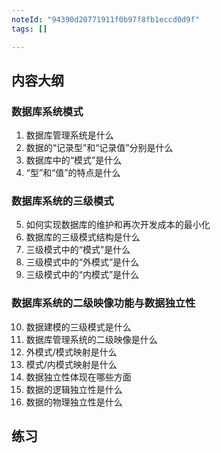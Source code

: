 ```yaml
---
noteId: "94390d20771911f0b97f8fb1eccd0d9f"
tags: []

---
```




## 内容大纲
### 数据库系统模式
1. 数据库管理系统是什么
2. 数据的“记录型”和“记录值”分别是什么
3. 数据库中的“模式”是什么
4. “型”和“值”的特点是什么
### 数据库系统的三级模式
5. 如何实现数据库的维护和再次开发成本的最小化
6. 数据库的三级模式结构是什么
7. 三级模式中的“模式”是什么
8. 三级模式中的“外模式”是什么
9. 三级模式中的“内模式”是什么
### 数据库系统的二级映像功能与数据独立性
10. 数据建模的三级模式是什么
11. 数据库管理系统的二级映像是什么
12. 外模式/模式映射是什么
13. 模式/内模式映射是什么
14. 数据独立性体现在哪些方面
15. 数据的逻辑独立性是什么
16. 数据的物理独立性是什么


## 练习